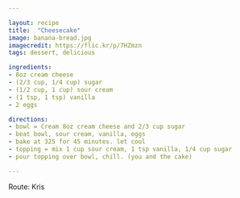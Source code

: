```yaml
---

layout: recipe
title:  "Cheesecake"
image: banana-bread.jpg
imagecredit: https://flic.kr/p/7HZmzn
tags: dessert, delicious

ingredients:
- 8oz cream cheese
- (2/3 cup, 1/4 cup) sugar
- (1/2 cup, 1 cup) sour cream
- (1 tsp, 1 tsp) vanilla
- 2 eggs

directions:
- bowl = Cream 8oz cream cheese and 2/3 cup sugar
- beat bowl, sour cream, vanilla, eggs
- bake at 325 for 45 minutes. let cool
- topping = mix 1 cup sour cream, 1 tsp vanilla, 1/4 cup sugar 
- pour topping over bowl, chill. (you and the cake)

---
```


Route: Kris
